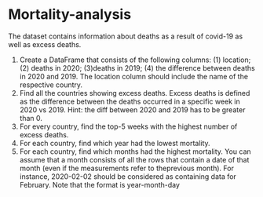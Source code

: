 # Mortality-analysis
The dataset contains information about deaths as a result of covid-19 as well as excess deaths.

1) Create a DataFrame that consists of the following columns: (1) location; (2) deaths in 2020; (3)deaths in 2019; (4) the difference between deaths in 2020 and 2019. The location column should include the name of the respective country.
2) Find all the countries showing excess deaths. Excess deaths is defined as the difference between the deaths occurred in a specific week in 2020 vs 2019. Hint: the diff between 2020 and 2019 has to be greater than 0.
3) For every country, find the top-5 weeks with the highest number of excess deaths.
4) For each country, find which year had the lowest mortality.
5) For each country, find which months had the highest mortality. You can assume that a month consists of all the rows that contain a date of that month (even if the measurements refer to theprevious month). 
For instance, 2020-02-02 should be considered as containing data for February. Note that the format is year-month-day
